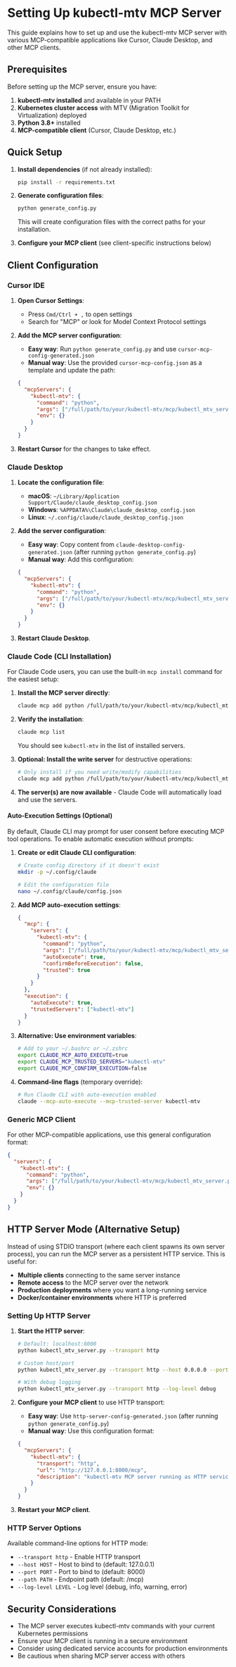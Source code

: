 # Setting Up kubectl-mtv MCP Server

This guide explains how to set up and use the kubectl-mtv MCP server with various MCP-compatible applications like Cursor, Claude Desktop, and other MCP clients.

## Prerequisites

Before setting up the MCP server, ensure you have:

1. **kubectl-mtv installed** and available in your PATH
2. **Kubernetes cluster access** with MTV (Migration Toolkit for Virtualization) deployed
3. **Python 3.8+** installed
4. **MCP-compatible client** (Cursor, Claude Desktop, etc.)

## Quick Setup

1. **Install dependencies** (if not already installed):
   ```bash
   pip install -r requirements.txt
   ```

2. **Generate configuration files**:
   ```bash
   python generate_config.py
   ```
   This will create configuration files with the correct paths for your installation.

3. **Configure your MCP client** (see client-specific instructions below)

## Client Configuration

### Cursor IDE

1. **Open Cursor Settings**:
   - Press `Cmd/Ctrl + ,` to open settings
   - Search for "MCP" or look for Model Context Protocol settings

2. **Add the MCP server configuration**:
   - **Easy way**: Run `python generate_config.py` and use `cursor-mcp-config-generated.json`
   - **Manual way**: Use the provided `cursor-mcp-config.json` as a template and update the path:

   ```json
   {
     "mcpServers": {
       "kubectl-mtv": {
         "command": "python",
         "args": ["/full/path/to/your/kubectl-mtv/mcp/kubectl_mtv_server.py"],
         "env": {}
       }
     }
   }
   ```

3. **Restart Cursor** for the changes to take effect.

### Claude Desktop

1. **Locate the configuration file**:
   - **macOS**: `~/Library/Application Support/Claude/claude_desktop_config.json`
   - **Windows**: `%APPDATA%\Claude\claude_desktop_config.json`
   - **Linux**: `~/.config/claude/claude_desktop_config.json`

2. **Add the server configuration**:
   - **Easy way**: Copy content from `claude-desktop-config-generated.json` (after running `python generate_config.py`)
   - **Manual way**: Add this configuration:
   ```json
   {
     "mcpServers": {
       "kubectl-mtv": {
         "command": "python",
         "args": ["/full/path/to/your/kubectl-mtv/mcp/kubectl_mtv_server.py"],
         "env": {}
       }
     }
   }
   ```

3. **Restart Claude Desktop**.

### Claude Code (CLI Installation)

For Claude Code users, you can use the built-in `mcp install` command for the easiest setup:

1. **Install the MCP server directly**:
   ```bash
   claude mcp add python /full/path/to/your/kubectl-mtv/mcp/kubectl_mtv_server.py
   ```

2. **Verify the installation**:
   ```bash
   claude mcp list
   ```
   You should see `kubectl-mtv` in the list of installed servers.

3. **Optional: Install the write server** for destructive operations:
   ```bash
   # Only install if you need write/modify capabilities
   claude mcp add python /full/path/to/your/kubectl-mtv/mcp/kubectl_mtv_write_server.py
   ```

5. **The server(s) are now available** - Claude Code will automatically load and use the servers.

#### Auto-Execution Settings (Optional)

By default, Claude CLI may prompt for user consent before executing MCP tool operations. To enable automatic execution without prompts:

1. **Create or edit Claude CLI configuration**:
   ```bash
   # Create config directory if it doesn't exist
   mkdir -p ~/.config/claude
   
   # Edit the configuration file
   nano ~/.config/claude/config.json
   ```

2. **Add MCP auto-execution settings**:
   ```json
   {
     "mcp": {
       "servers": {
         "kubectl-mtv": {
           "command": "python",
           "args": ["/full/path/to/your/kubectl-mtv/mcp/kubectl_mtv_server.py"],
           "autoExecute": true,
           "confirmBeforeExecution": false,
           "trusted": true
         }
       }
     },
     "execution": {
       "autoExecute": true,
       "trustedServers": ["kubectl-mtv"]
     }
   }
   ```

3. **Alternative: Use environment variables**:
   ```bash
   # Add to your ~/.bashrc or ~/.zshrc
   export CLAUDE_MCP_AUTO_EXECUTE=true
   export CLAUDE_MCP_TRUSTED_SERVERS="kubectl-mtv"
   export CLAUDE_MCP_CONFIRM_EXECUTION=false
   ```

4. **Command-line flags** (temporary override):
   ```bash
   # Run Claude CLI with auto-execution enabled
   claude --mcp-auto-execute --mcp-trusted-server kubectl-mtv
   ```

### Generic MCP Client

For other MCP-compatible applications, use this general configuration format:

```json
{
  "servers": {
    "kubectl-mtv": {
      "command": "python",
      "args": ["/full/path/to/your/kubectl-mtv/mcp/kubectl_mtv_server.py"],
      "env": {}
    }
  }
}
```

## HTTP Server Mode (Alternative Setup)

Instead of using STDIO transport (where each client spawns its own server process), you can run the MCP server as a persistent HTTP service. This is useful for:

- **Multiple clients** connecting to the same server instance
- **Remote access** to the MCP server over the network
- **Production deployments** where you want a long-running service
- **Docker/container environments** where HTTP is preferred

### Setting Up HTTP Server

1. **Start the HTTP server**:
   ```bash
   # Default: localhost:8000
   python kubectl_mtv_server.py --transport http
   
   # Custom host/port
   python kubectl_mtv_server.py --transport http --host 0.0.0.0 --port 9000
   
   # With debug logging
   python kubectl_mtv_server.py --transport http --log-level debug
   ```

2. **Configure your MCP client** to use HTTP transport:
   - **Easy way**: Use `http-server-config-generated.json` (after running `python generate_config.py`)
   - **Manual way**: Use this configuration format:

   ```json
   {
     "mcpServers": {
       "kubectl-mtv": {
         "transport": "http",
         "url": "http://127.0.0.1:8000/mcp",
         "description": "kubectl-mtv MCP server running as HTTP service"
       }
     }
   }
   ```

3. **Restart your MCP client**.

### HTTP Server Options

Available command-line options for HTTP mode:

- `--transport http` - Enable HTTP transport
- `--host HOST` - Host to bind to (default: 127.0.0.1)
- `--port PORT` - Port to bind to (default: 8000)
- `--path PATH` - Endpoint path (default: /mcp)
- `--log-level LEVEL` - Log level (debug, info, warning, error)

## Security Considerations

- The MCP server executes kubectl-mtv commands with your current Kubernetes permissions
- Ensure your MCP client is running in a secure environment
- Consider using dedicated service accounts for production environments
- Be cautious when sharing MCP server access with others
